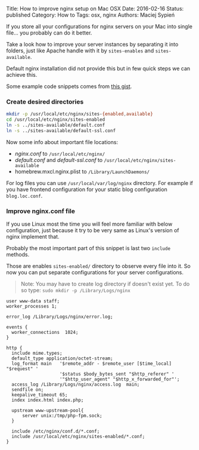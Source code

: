 Title:      How to improve nginx setup on Mac OSX
Date:       2016-02-16
Status:     published
Category:   How to
Tags:       osx, nginx
Authors:    Maciej Sypień

<!--
<div class="intro-article-image-sm" markdown="1">
  ![Logo of Sublime Text 3]({filename}/images/nginx_logo.png)
</div>
-->

If you store all your configurations for nginx servers on your Mac into single
file... you probably can do it better.

Take a look how to improve your server instances by separating it into folders,
just like Apache handle with it by `sites-enables` and `sites-available`.

Default nginx installation did not provide this but in few quick steps we can
achieve this.

Some example code snippets comes from [this gist][1].

### Create desired directories

```bash
mkdir -p /usr/local/etc/nginx/sites-{enabled,available}
cd /usr/local/etc/nginx/sites-enabled
ln -s ../sites-available/default.conf
ln -s ../sites-available/default-ssl.conf
```

Now some info about important file locations:

 - *nginx.conf* to `/usr/local/etc/nginx/`
 - *default.conf* and *default-ssl.conf* to `/usr/local/etc/nginx/sites-available`
 - homebrew.mxcl.nginx.plist to `/Library/LaunchDaemons/`

For log files you can use `/usr/local/var/log/nginx` directory. For example if you have frontend configuration for your static blog configuration `blog.loc.conf`.

### Improve nginx.conf file
If you use Linux most the time you will feel more familiar with below configuration, just because it try to be very same as Linux's version of nginx implement that.

Probably the most important part of this snippet is last two `include` methods.

Those are enables `sites-enabled/` directory to observe every file into it. So
now you can put separate configurations for your server configurations.

> Note: You may have to create log directory if doesn't exist yet. To do so
type: `sudo mkdir -p /Library/Logs/nginx`

```nginx
user www-data staff;
worker_processes 1;

error_log /Library/Logs/nginx/error.log;

events {
  worker_connections  1024;
}

http {
  include mime.types;
  default_type application/octet-stream;
  log_format main   '$remote_addr - $remote_user [$time_local] "$request" '
                    '$status $body_bytes_sent "$http_referer" '
                    '"$http_user_agent" "$http_x_forwarded_for"';
  access_log /Library/Logs/nginx/access.log  main;
  sendfile on;
  keepalive_timeout 65;
  index index.html index.php;

  upstream www-upstream-pool{
      server unix:/tmp/php-fpm.sock;
  }

  include /etc/nginx/conf.d/*.conf;
  include /usr/local/etc/nginx/sites-enabled/*.conf;
}
```

 [1]: https://gist.github.com/jimothyGator/5436538

